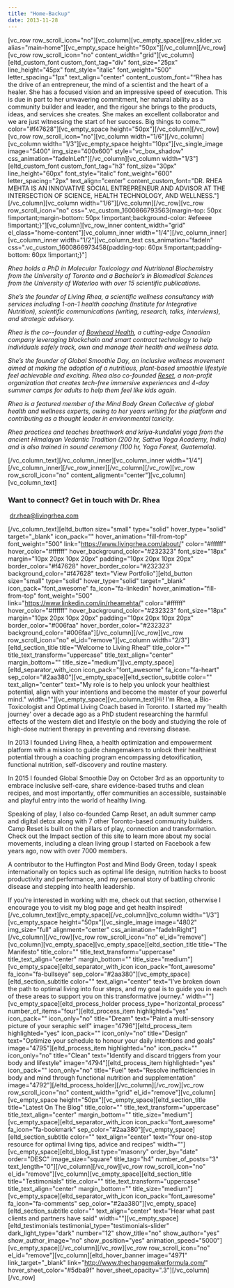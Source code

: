 ```yaml
---
title: "Home-Backup"
date: 2013-11-28
---
```


\[vc\_row row\_scroll\_icon="no"\]\[vc\_column\]\[vc\_empty\_space\]\[rev\_slider\_vc alias="main-home"\]\[vc\_empty\_space height="50px"\]\[/vc\_column\]\[/vc\_row\]\[vc\_row row\_scroll\_icon="no" content\_width="grid"\]\[vc\_column\]\[eltd\_custom\_font custom\_font\_tag="div" font\_size="25px" line\_height="45px" font\_style="italic" font\_weight="500" letter\_spacing="1px" text\_align="center" content\_custom\_font="“Rhea has the drive of an entrepreneur, the mind of a scientist and the heart of a healer. She has a focused vision and an impressive speed of execution. This is due in part to her unwavering commitment, her natural ability as a community builder and leader, and the rigour she brings to the products, ideas, and services she creates. She makes an excellent collaborator and we are just witnessing the start of her success. Big things to come.”" color="#f47628"\]\[vc\_empty\_space height="50px"\]\[/vc\_column\]\[/vc\_row\]\[vc\_row row\_scroll\_icon="no"\]\[vc\_column width="1/6"\]\[/vc\_column\]\[vc\_column width="1/3"\]\[vc\_empty\_space height="10px"\]\[vc\_single\_image image="5400" img\_size="400x600" style="vc\_box\_shadow" css\_animation="fadeInLeft"\]\[/vc\_column\]\[vc\_column width="1/3"\]\[eltd\_custom\_font custom\_font\_tag="h3" font\_size="30px" line\_height="60px" font\_style="italic" font\_weight="600" letter\_spacing="2px" text\_align="center" content\_custom\_font="DR. RHEA MEHTA IS AN INNOVATIVE SOCIAL ENTREPRENEUR AND ADVISOR AT THE INTERSECTION OF SCIENCE, HEALTH TECHNOLOGY, AND WELLNESS."\]\[/vc\_column\]\[vc\_column width="1/6"\]\[/vc\_column\]\[/vc\_row\]\[vc\_row row\_scroll\_icon="no" css=".vc\_custom\_1600866793563{margin-top: 50px !important;margin-bottom: 50px !important;background-color: #efeeee !important;}"\]\[vc\_column\]\[vc\_row\_inner content\_width="grid" el\_class="home-content"\]\[vc\_column\_inner width="1/4"\]\[/vc\_column\_inner\]\[vc\_column\_inner width="1/2"\]\[vc\_column\_text css\_animation="fadeIn" css=".vc\_custom\_1600866973458{padding-top: 60px !important;padding-bottom: 60px !important;}"\]

_Rhea holds a PhD in Molecular Toxicology and Nutritional Biochemistry from the University of Toronto and a Bachelor’s in Biomedical Sciences from the University of Waterloo with over 15 scientific publications._

_She’s the founder of Living Rhea, a scientific wellness consultancy with services including 1-on-1 health coaching (Institute for Integrative Nutrition), scientific communications (writing, research, talks, interviews), and strategic advisory._

_Rhea is the co--founder of [Bowhead Health](http://www.thebowheadhealth.com), a cutting-edge Canadian company leveraging blockchain and smart contract technology to help individuals safely track, own and manage their health and wellness data._

_She’s the founder of Global Smoothie Day, an inclusive wellness movement aimed at making the adoption of a nutritious, plant-based smoothie lifestyle feel achievable and exciting. Rhea also co-founded [Reset](http://www.thisisreset.org), a non-profit organization that creates tech-free immersive experiences and 4-day summer camps for adults to help them feel like kids again._

_Rhea is a featured member of the Mind Body Green Collective of global health and wellness experts, owing to her years writing for the platform and contributing as a thought leader in environmental toxicity._

_Rhea practices and teaches breathwork and kriya-kundalini yoga from the ancient Himalayan Vedantic Tradition (200 hr, Sattva Yoga Academy, India) and is also trained in sound ceremony (100 hr, Yoga Forest, Guatemala)._

\[/vc\_column\_text\]\[/vc\_column\_inner\]\[vc\_column\_inner width="1/4"\]\[/vc\_column\_inner\]\[/vc\_row\_inner\]\[/vc\_column\]\[/vc\_row\]\[vc\_row row\_scroll\_icon="no" content\_aligment="center"\]\[vc\_column\]\[vc\_column\_text\]

### **Want to connect? Get in touch with Dr. Rhea**

 [dr.rhea@livingrhea.com](mailto:dr.rhea@livingrhea.com)

\[/vc\_column\_text\]\[eltd\_button size="small" type="solid" hover\_type="solid" target="\_blank" icon\_pack="" hover\_animation="fill-from-top" font\_weight="500" link="https://www.livingrhea.com/about/" color="#ffffff" hover\_color="#ffffff" hover\_background\_color="#232323" font\_size="18px" margin="10px 20px 10px 20px" padding="10px 20px 10px 20px" border\_color="#f47628" hover\_border\_color="#232323" background\_color="#f47628" text="View Portfolio"\]\[eltd\_button size="small" type="solid" hover\_type="solid" target="\_blank" icon\_pack="font\_awesome" fa\_icon="fa-linkedin" hover\_animation="fill-from-top" font\_weight="500" link="https://www.linkedin.com/in/rheamehta/" color="#ffffff" hover\_color="#ffffff" hover\_background\_color="#232323" font\_size="18px" margin="10px 20px 10px 20px" padding="10px 20px 10px 20px" border\_color="#006faa" hover\_border\_color="#232323" background\_color="#006faa"\]\[/vc\_column\]\[/vc\_row\]\[vc\_row row\_scroll\_icon="no" el\_id="remove"\]\[vc\_column width="2/3"\]\[eltd\_section\_title title="Welcome to Living Rhea!" title\_color="" title\_text\_transform="uppercase" title\_text\_align="center" margin\_bottom="" title\_size="medium"\]\[vc\_empty\_space\]\[eltd\_separator\_with\_icon icon\_pack="font\_awesome" fa\_icon="fa-heart" sep\_color="#2aa380"\]\[vc\_empty\_space\]\[eltd\_section\_subtitle color="" text\_align="center" text="My role is to help you unlock your healthiest potential, align with your intentions and become the master of your powerful mind." width=""\]\[vc\_empty\_space\]\[vc\_column\_text\]Hi! I'm Rhea, a Bio-Toxicologist and Optimal Living Coach based in Toronto. I started my 'health journey' over a decade ago as a PhD student researching the harmful effects of the western diet and lifestyle on the body and studying the role of high-dose nutrient therapy in preventing and reversing disease.

In 2013 I founded Living Rhea, a health optimization and empowerment platform with a mission to guide changemakers to unlock their healthiest potential through a coaching program encompassing detoxification, functional nutrition, self-discovery and routine mastery.

In 2015 I founded Global Smoothie Day on October 3rd as an opportunity to embrace inclusive self-care, share evidence-based truths and clean recipes, and most importantly, offer communities an accessible, sustainable and playful entry into the world of healthy living.

Speaking of play, I also co-founded Camp Reset, an adult summer camp and digital detox along with 7 other Toronto-based community builders. Camp Reset is built on the pillars of play, connection and transformation. Check out the Impact section of this site to learn more about my social movements, including a clean living group I started on Facebook a few years ago, now with over 7000 members.

A contributor to the Huffington Post and Mind Body Green, today I speak internationally on topics such as optimal life design, nutrition hacks to boost productivity and performance, and my personal story of battling chronic disease and stepping into health leadership.

If you're interested in working with me, check out that section, otherwise I encourage you to visit my blog page and get health inspired!\[/vc\_column\_text\]\[vc\_empty\_space\]\[/vc\_column\]\[vc\_column width="1/3"\]\[vc\_empty\_space height="50px"\]\[vc\_single\_image image="4802" img\_size="full" alignment="center" css\_animation="fadeInRight"\]\[/vc\_column\]\[/vc\_row\]\[vc\_row row\_scroll\_icon="no" el\_id="remove"\]\[vc\_column\]\[vc\_empty\_space\]\[vc\_empty\_space\]\[eltd\_section\_title title="The Manifesto" title\_color="" title\_text\_transform="uppercase" title\_text\_align="center" margin\_bottom="" title\_size="medium"\]\[vc\_empty\_space\]\[eltd\_separator\_with\_icon icon\_pack="font\_awesome" fa\_icon="fa-bullseye" sep\_color="#2aa380"\]\[vc\_empty\_space\]\[eltd\_section\_subtitle color="" text\_align="center" text="I’ve broken down the path to optimal living into four steps, and my goal is to guide you in each of these areas to support you on this transformative journey." width=""\]\[vc\_empty\_space\]\[eltd\_process\_holder process\_type="horizontal\_process" number\_of\_items="four"\]\[eltd\_process\_item highlighted="yes" icon\_pack="" icon\_only="no" title="Dream" text="Paint a multi-sensory picture of your seraphic self" image="4796"\]\[eltd\_process\_item highlighted="yes" icon\_pack="" icon\_only="no" title="Design" text="Optimize your schedule to honour your daily intentions and goals" image="4795"\]\[eltd\_process\_item highlighted="no" icon\_pack="" icon\_only="no" title="Clean" text="Identify and discard triggers from your body and lifestyle" image="4794"\]\[eltd\_process\_item highlighted="yes" icon\_pack="" icon\_only="no" title="Fuel" text="Resolve inefficiencies in body and mind through functional nutrition and supplementation" image="4792"\]\[/eltd\_process\_holder\]\[/vc\_column\]\[/vc\_row\]\[vc\_row row\_scroll\_icon="no" content\_width="grid" el\_id="remove"\]\[vc\_column\]\[vc\_empty\_space height="50px"\]\[vc\_empty\_space\]\[eltd\_section\_title title="Latest On The Blog" title\_color="" title\_text\_transform="uppercase" title\_text\_align="center" margin\_bottom="" title\_size="medium"\]\[vc\_empty\_space\]\[eltd\_separator\_with\_icon icon\_pack="font\_awesome" fa\_icon="fa-bookmark" sep\_color="#2aa380"\]\[vc\_empty\_space\]\[eltd\_section\_subtitle color="" text\_align="center" text="Your one-stop resource for optimal living tips, advice and recipes" width=""\]\[vc\_empty\_space\]\[eltd\_blog\_list type="masonry" order\_by="date" order="DESC" image\_size="square" title\_tag="h4" number\_of\_posts="3" text\_length="0"\]\[/vc\_column\]\[/vc\_row\]\[vc\_row row\_scroll\_icon="no" el\_id="remove"\]\[vc\_column\]\[vc\_empty\_space\]\[eltd\_section\_title title="Testimonials" title\_color="" title\_text\_transform="uppercase" title\_text\_align="center" margin\_bottom="" title\_size="medium"\]\[vc\_empty\_space\]\[eltd\_separator\_with\_icon icon\_pack="font\_awesome" fa\_icon="fa-comments" sep\_color="#2aa380"\]\[vc\_empty\_space\]\[eltd\_section\_subtitle color="" text\_align="center" text="Hear what past clients and partners have said" width=""\]\[vc\_empty\_space\]\[eltd\_testimonials testimonial\_type="testimonials-slider" dark\_light\_type="dark" number="12" show\_title="no" show\_author="yes" show\_author\_image="no" show\_position="yes" animation\_speed="5000"\]\[vc\_empty\_space\]\[/vc\_column\]\[/vc\_row\]\[vc\_row row\_scroll\_icon="no" el\_id="remove"\]\[vc\_column\]\[eltd\_hover\_banner image="4971" link\_target="\_blank" link="http://www.thechangemakerformula.com/" hover\_sheet\_color="#5dba9f" hover\_sheet\_opacity=".3"\]\[/vc\_column\]\[/vc\_row\]
